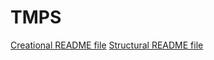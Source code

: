 # TMPS

[Creational README file](Creational/README.md)
[Structural README file](Structural/README.md)
